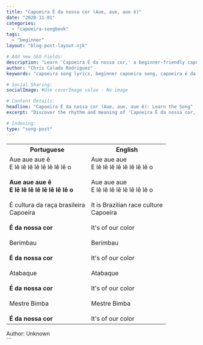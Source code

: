 ```yaml
---
title: "Capoeira É da nossa cor (Aue, aue, aue ê)"
date: "2020-11-01"
categories:
  - "capoeira-songbook"
tags:
  - "beginner"
layout: "blog-post-layout.njk"

# Add new SEO Fields:
description: "Learn 'Capoeira É da nossa cor,' a beginner-friendly capoeira song. Explore lyrics, meaning, and cultural context. Perfect for training!"
author: "Chris Calado Rodriguez"
keywords: "capoeira song lyrics, beginner capoeira song, capoeira é da nossa cor meaning, aue aue aue ê capoeira, easy capoeira song for beginners, capoeira songbook, learn capoeira music, capoeira music lyrics translation"

# Social Sharing:
socialImage: #Use coverImage value - No image

# Content Details:
headline: "Capoeira É da nossa cor (Aue, aue, aue ê): Learn the Song"
excerpt: "Discover the rhythm and meaning of 'Capoeira É da nossa cor,' a foundational song for capoeira beginners, exploring its cultural significance and easy-to-learn lyrics."

# Indexing:
type: "song-post"
---
```



<table class="capoeira-table">
    <tr class="header-row">
        <th>Portuguese</th>
        <th>English</th>
    </tr>
    <tr>
        <td>Aue aue aue ê<br>E lê lê lê lê lê lê lê lê o<br><br><b>Aue aue aue ê<br>E lê lê lê lê lê lê lê lê o</b><br><br>É cultura da raça brasileira<br>Capoeira<br><br><b>É da nossa cor</b><br><br>Berimbau<br><br><b>É da nossa cor</b><br><br>Atabaque<br><br><b>É da nossa cor</b><br><br>Mestre Bimba<br><br><b>É da nossa cor</b></td>
        <td>Aue aue aue<br>E lê lê lê lê lê lê lê lê o<br><br>Aue aue aue<br>E lê lê lê lê lê lê lê lê o<br><br>It is Brazilian race culture<br>Capoeira<br><br>It's of our color<br><br>Berimbau<br><br>It's of our color<br><br>Atabaque<br><br>It's of our color<br><br>Mestre Bimba<br><br>It's of our color</td>
    </tr>
</table>
<figcaption>
    Author: Unknown
</figcaption>
```